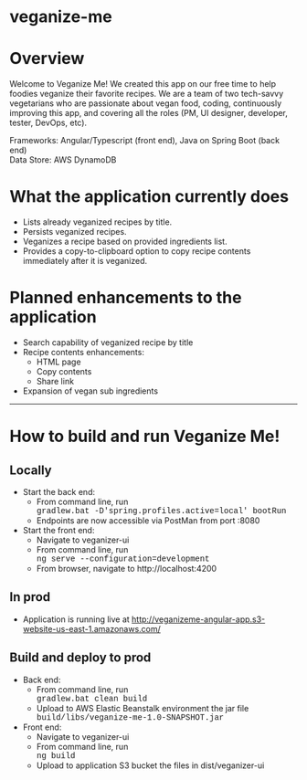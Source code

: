 # veganize-me

# Overview

Welcome to Veganize Me!  We created this app on our free time to help foodies veganize their favorite recipes.  We are 
a team of two tech-savvy vegetarians who are passionate about vegan food, coding, continuously improving this app, and 
covering all the roles (PM, UI designer, developer, tester, DevOps, etc).

Frameworks: Angular/Typescript (front end), Java on Spring Boot (back end)
<br>Data Store: AWS DynamoDB

# What the application currently does
- Lists already veganized recipes by title.
- Persists veganized recipes.
- Veganizes a recipe based on provided ingredients list.
- Provides a copy-to-clipboard option to copy recipe contents immediately after it is veganized.

# Planned enhancements to the application
- Search capability of veganized recipe by title
- Recipe contents enhancements:
  - HTML page
  - Copy contents
  - Share link
- Expansion of vegan sub ingredients
________________________

# How to build and run Veganize Me!
## Locally
- Start the back end: 
  - From command line, run <div style="font-family: courier;">gradlew.bat -D'spring.profiles.active=local' bootRun</div>
  - Endpoints are now accessible via PostMan from port :8080
- Start the front end:
  - Navigate to veganizer-ui
  - From command line, run <div style="font-family: courier;">ng serve --configuration=development</div>
  - From browser, navigate to http://localhost:4200

## In prod
- Application is running live at http://veganizeme-angular-app.s3-website-us-east-1.amazonaws.com/

## Build and deploy to prod
- Back end:
  - From command line, run <div style="font-family: courier;">gradlew.bat clean build</div>
  - Upload to AWS Elastic Beanstalk environment the jar file <div style="font-family: courier;">build/libs/veganize-me-1.0-SNAPSHOT.jar</div>
- Front end:
  - Navigate to veganizer-ui
  - From command line, run <div style="font-family: courier;">ng build</div>
  - Upload to application S3 bucket the files in dist/veganizer-ui

